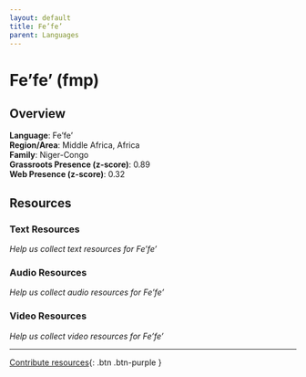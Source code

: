 ```yaml
---
layout: default
title: Fe’fe’
parent: Languages
---
```


# Fe’fe’ (fmp)

## Overview

**Language**: Fe’fe’  
**Region/Area**: Middle Africa, Africa  
**Family**: Niger-Congo  
**Grassroots Presence (z-score)**: 0.89  
**Web Presence (z-score)**: 0.32  

## Resources

### Text Resources
*Help us collect text resources for Fe’fe’*

### Audio Resources
*Help us collect audio resources for Fe’fe’*

### Video Resources
*Help us collect video resources for Fe’fe’*

---

[Contribute resources](https://forms.office.com/e/1SfLJx3u1r){: .btn .btn-purple }
